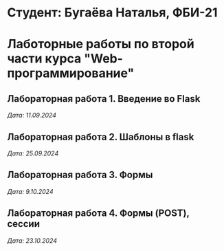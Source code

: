 # Студент: Бугаёва Наталья, ФБИ-21

# Лаботорные работы по второй части курса "Web-программирование"

## Лабораторная работа 1. Введение во Flask

*Дата: 11.09.2024*

## Лабораторная работа 2. Шаблоны в flask
*Дата: 25.09.2024*

## Лабораторная работа 3. Формы
*Дата: 9.10.2024*

## Лабораторная работа 4. Формы (POST), сессии
*Дата: 23.10.2024*